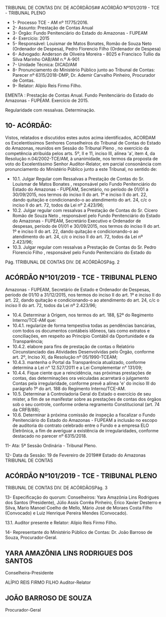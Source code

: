 TRIBUNAL DE CONTAS DIV. DE ACÓRDÃOS## ACÓRDÃO Nº101/2019 - TCE - TRIBUNAL PLENO

- 1- Processo TCE - AM nº 11775/2016.
- 2- Assunto: Prestação de Contas Anual
- 3- Órgão: Fundo Penitenciário do Estado do Amazonas - FUPEAM
- 4- Exercício: 2015
- 5- Responsável: Louismar  de  Matos  Bonates,  Romão  de  Souza  Neto  (Ordenador  de Despesa), Pedro Florencio Filho (Ordenador de Despesa)
- 6- Advogado: Anderson de Oliveira Moreira - 8025 e Francisco Tullio da Silva Marinho OAB/AM n.º A-901
- 7- Unidade Técnica: DICAD/AM
- 8- Pronunciamento  do  Ministério  Público  junto  ao  Tribunal  de  Contas: Parecer  nº 6315/2018-DMP, Dr. Ademir Carvalho Pinheiro, Procurador de Contas.
- 9- Relator: Alípio Reis Firmo Filho.

EMENTA : Prestação de Contas Anual. Fundo Penitenciário  do  Estado  do  Amazonas  -  FUPEAM. Exercício de 2015.

Regularidade com ressalvas. Determinação.

## 10-  ACÓRDÃO:

Vistos, relatados e discutidos estes autos acima identificados, ACORDAM os Excelentíssimos Senhores Conselheiros do Tribunal de Contas do Estado do Amazonas, reunidos em Sessão do Tribunal Pleno , no exercício da competência atribuída pelos arts. 5º, II e 11, inciso III, alínea 'a', item 4, da Resolução n.04/2002-TCE/AM, à unanimidade, nos  termos  da  proposta  de  voto  do  Excelentíssimo  Senhor  Auditor-Relator, em parcial consonância com pronunciamento do Ministério Público junto a este Tribunal, no sentido de:

- 10.1. Julgar  Regular  com  Ressalvas a Prestação  de  Contas  do Sr. Louismar de Matos Bonates , responsável pelo Fundo Penitenciário do Estado  do  Amazonas  -  FUPEAM,  Secretário,  no  período  de  01/01  a 30/09/2015, nos termos do inciso II do art. 1º e inciso II do art. 22, dando quitação e condicionando-o ao atendimento do art. 24, c/c o inciso II do art. 72, todos da Lei nº 2.423/96;
- 10.2. Julgar regular com ressalvas a  Prestação de Contas do Sr.  Cícero Romão de Souza Neto , responsável pelo Fundo Penitenciário do Estado do  Amazonas  -  FUPEAM,  Secretário  Executivo  e  Ordenador  de despesas, período de 01/01 e 30/09/2015, nos termos do inciso II do art. 1º e inciso II do  art. 22, dando  quitação  e  condicionando-o  ao atendimento do art. 24, c/c o inciso II do art. 72, todos da Lei nº 2.423/96;
- 10.3. Julgar  regular  com  ressalvas a  Prestação  de  Contas  do Sr.  Pedro Florencio  Filho ,  responsável  pelo  Fundo  Penitenciário  do  Estado  do

Pág. 1TRIBUNAL DE CONTAS DIV. DE ACÓRDÃOSPág. 2

## ACÓRDÃO Nº101/2019 - TCE - TRIBUNAL PLENO

Amazonas - FUPEAM, Secretário de Estado e Ordenador de Despesas, período de 01/10 a 31/12/2015, nos termos do inciso II do art. 1º e inciso II do art. 22, dando quitação e condicionando-o ao atendimento do art. 24, c/c o inciso II do art. 72, todos da Lei nº 2.423/96;

- 10.4. Determinar à  Origem,  nos  termos  do  art.  188,  §2º  do  Regimento Interno/TCE-AM que:
- 10.4.1. regularize de  forma  tempestiva  todas  as  pendências bancárias, com todos os documentos contábeis idôneos, tais como  extratos  e  conciliações,  em  respeito  ao  Princípio Contábil da Oportunidade e da Transparência;
- 10.4.2. elabore  para  fins  de  prestação  de  contas  o  Relatório Circunstanciado  das  Atividades  Desenvolvidas  pelo  Órgão, conforme art. 2º,  Inciso XI,  da  Resolução  nº  05/1990-TCEAM;
- 10.4.3. mantenha o Portal da Transparência atualizado, conforme determina  a  Lei  n°  12.527/2011  e  a  Lei  Complementar  n° 131/09;
- 10.4.4. Fique ciente que a reincidência, nas próximas prestações de  contas,  das  determinações  ora  veiculadas  acarretará  o julgamento  Contas  pela  irregularidade,  conforme  prevê  a alínea  'e'  do  inciso  III  do  parágrafo  1º  do  art.  188  do Regimento Interno/TCE-AM.
- 10.5. Determinar à Controladoria Geral do Estado o exercício de seu mister, a fim de se manifestar sobre as prestações de contas dos órgãos sob o seu  controle,  conforme  ordena  regramento  Constitucional  (art.  74  da CRFB/88);
- 10.6. Determinar à  próxima  comissão  de  inspeção  a  fiscalizar  o  Fundo Penitenciário do Estado do Amazonas - FUPEAM a inclusão no escopo de  auditoria  do  contrato  celebrado  entre  o  Fundo  e  a  empresa  ELO Eletrônica, a fim de averiguar a existência de irregularidades, conforme destacado no parecer nº 6315/2018.

11-  Ata: 5ª Sessão Ordinária - Tribunal Pleno.

12-  Data da Sessão: 19 de Fevereiro de 2019## Estado do Amazonas TRIBUNAL DE CONTAS

## ACÓRDÃO Nº101/2019 - TCE - TRIBUNAL PLENO

TRIBUNAL DE CONTAS DIV. DE ACÓRDÃOSPág. 3

13-  Especificação do quorum: Conselheiros: Yara Amazônia Lins Rodrigues dos Santos (Presidente), Júlio Assis Corrêa Pinheiro, Érico Xavier Desterro e Silva, Mario Manoel Coelho  de  Mello,  Mário  José  de  Moraes  Costa  Filho  (Convocado)  e  Luiz  Henrique Pereira Mendes (Convocado).

13.1. Auditor presente e Relator: Alípio Reis Firmo Filho.

14-  Representante  do  Ministério  Público  de  Contas: Dr. João  Barroso  de  Souza, Procurador-Geral.

## YARA AMAZÔNIA LINS RODRIGUES DOS SANTOS

Conselheira-Presidente

ALÍPIO REIS FIRMO FILHO Auditor-Relator

## JOÃO BARROSO DE SOUZA

Procurador-Geral